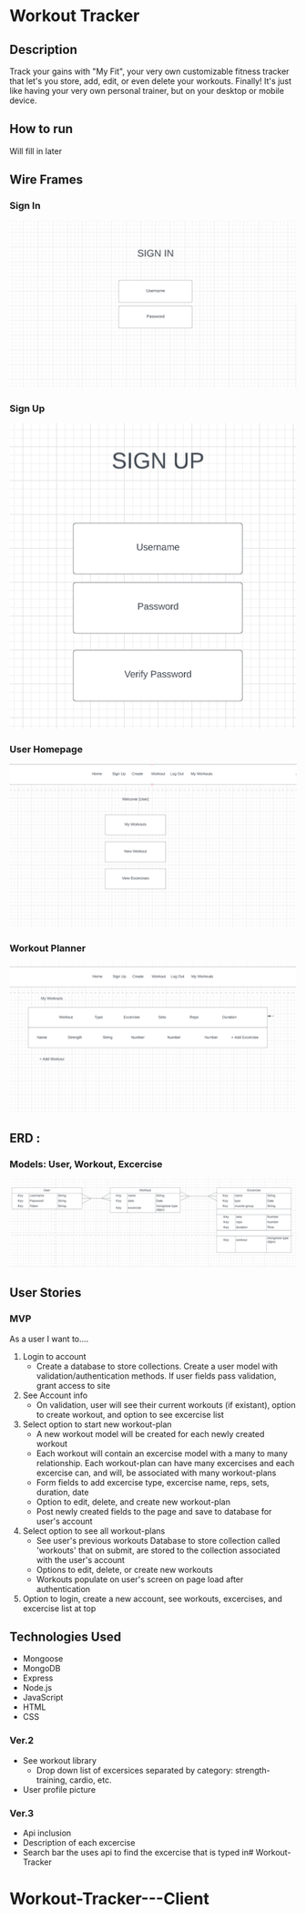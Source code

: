 # Workout Tracker

## Description

Track your gains with "My Fit", your very own customizable fitness tracker that let's you store, add, edit, or even delete your workouts. Finally! It's just like having your very own personal trainer, but on your desktop or mobile device. 

## How to run

Will fill in later

## Wire Frames

### Sign In 
![Sign In](planning/wireframes/sign-in.png)

### Sign Up 
![Sign Up](planning/wireframes/sign-up-page.png)

### User Homepage
![Homepage](planning/wireframes/home-page.png)

### Workout Planner 
![Workout Page](planning/wireframes/workout-planner-page.png)

## ERD :

### Models: User, Workout, Excercise

![ERD](planning/erd/erd.png)


## User Stories

### MVP

As a user I want to....

1. Login to account
    - Create a database to store collections. Create a user model with validation/authentication methods. If user fields pass validation, grant access to site
2. See Account info
    - On validation, user will see their current workouts (if existant), option to create workout, and option to see excercise list
3. Select option to start new workout-plan
    - A new workout model will be created for each newly created workout
    - Each workout will contain an excercise model with a many to many relationship. Each workout-plan can have many excercises and each excercise can, and will, 
        be associated with many workout-plans
    - Form fields to add excercise type, excercise name, reps, sets, duration, date
    - Option to edit, delete, and create new workout-plan
    - Post newly created fields to the page and save to database for user's account
5. Select option to see all workout-plans
    - See user's previous workouts
        Database to store collection called 'workouts' that on submit, are stored to the collection associated with the user's account
    - Options to edit, delete, or create new workouts
    - Workouts populate on user's screen on page load after authentication
6. Option to login, create a new account, see workouts, excercises, and excercise list at top

 
## Technologies Used
- Mongoose
- MongoDB
- Express
- Node.js
- JavaScript
- HTML
- CSS

### Ver.2

- See workout library
    - Drop down list of excersices separated by category: strength-training, cardio, etc.
- User profile picture

### Ver.3
- Api inclusion
- Description of each excercise
- Search bar the uses api to find the excercise that is typed in# Workout-Tracker
# Workout-Tracker---Client
